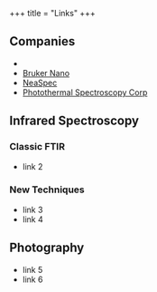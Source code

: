 +++
title = "Links"
+++

## Companies
- 
- [Bruker Nano](https://www.bruker.com/products/surface-and-dimensional-analysis/nanoscale-infrared-spectrometers/anasys-nanoir3/overview.html)
- [NeaSpec](http://www.neaspec.com/)
- [Photothermal Spectroscopy Corp](https://www.photothermal.com/)
## Infrared Spectroscopy

### Classic FTIR
- link 2
### New Techniques
- link 3
- link 4

## Photography
- link 5
- link 6
